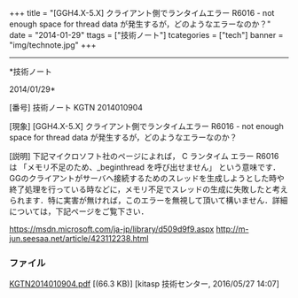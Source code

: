 ﻿+++
title = "[GGH4.X-5.X] クライアント側でランタイムエラー R6016 - not enough space for thread data が発生するが，どのようなエラーなのか？"
date = "2014-01-29"
ttags = ["技術ノート"]
tcategories = ["tech"]
banner = "img/technote.jpg"
+++

-----------------------------------------------------------------------------------------------------------------------------

*技術ノート

2014/01/29*


[番号]
技術ノート KGTN 2014010904

[現象]
[GGH4.X-5.X] クライアント側でランタイムエラー R6016 - not enough space
for thread data が発生するが，どのようなエラーなのか？

[説明]
下記マイクロソフト社のページによれば， C ランタイム エラー R6016 は
「メモリ不足のため、_beginthread を呼び出せません」
という意味です．GGのクライアントがサーバへ接続するためのスレッドを生成しようとした時や終了処理を行っている時などに，メモリ不足でスレッドの生成に失敗したと考えられます．特に実害が無ければ，このエラーを無視して頂いて構いません．詳細については，下記ページをご覧下さい．

<https://msdn.microsoft.com/ja-jp/library/d509d9f9.aspx>
<http://m-jun.seesaa.net/article/423112238.html>


### ファイル

 
 


[KGTN2014010904.pdf](http://techreport.kitasp.net/attachments/download/2569/KGTN2014010904.pdf)
 [(66.3 KB)] [kitasp 技術センター, 2016/05/27
14:07]


 


 

